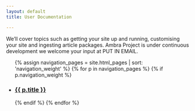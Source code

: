 ```yaml
---
layout: default
title: User Documentation

---
```

<p>
 We’ll cover topics such as getting your site up and running, customising your site and ingesting article packages. Ambra Project is under continuous development we welcome your input at PUT IN EMAIL.
	
</p>

<div class="doclist">
<ul>
    {% assign navigation_pages = site.html_pages | sort: 'navigation_weight' %}
    {% for p in navigation_pages %}
      {% if p.navigation_weight %}
       <li>
        <h3>
          <a href="{{ p.url | relative_url }}" >
            {{ p.title }}
          </a>
          </h3>
        </li>
      {% endif %}
    {% endfor %}
    </ul>
</div>